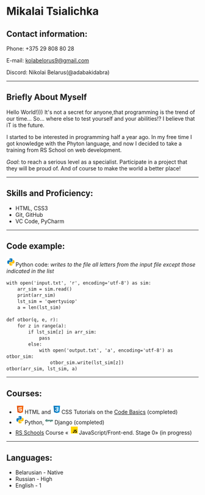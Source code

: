 
# **Mikalai Tsialichka**

## Contact information:

Phone: +375 29 808 80 28
    
E-mail: kolabelorus9@gmail.com
    
Discord: Nikolai Belarus(@adabakidabra)

*************************

## Briefly About Myself
Hello World!))) It's not a secret for anyone,that programming is the trend of our time...
So... where else to test yourself and your abilities!? I believe that iT is the future.

I started to be interested in programming half a year ago. In my free time I got knowledge with
the Phyton language, and now I decided to take a training from RS School on web development.

*Goal*: to reach a serious level as a specialist. Participate in a project that they will be proud of.
And of course to make the world a better place!

**************************

## Skills and Proficiency:
 * HTML, CSS3
 * Git, GitHub
 * VC Code, PyCharm

**************************

## Code example:
![logo](images/icons8-питон-24.png)Python code:
*writes to the file all letters from the input file except those indicated in the list*

```
with open('input.txt', 'r', encoding='utf-8') as sim:
    arr_sim = sim.read()
    print(arr_sim)
    lst_sim = 'qwertyuiop'
    a = len(lst_sim)

def otbor(q, e, r):
    for z in range(a):
        if lst_sim[z] in arr_sim:
            pass
        else:
            with open('output.txt', 'a', encoding='utf-8') as otbor_sim:
                otbor_sim.write(lst_sim[z])
otbor(arr_sim, lst_sim, a)
```

*****************************

## Courses:
* ![logo](images/icons8-html-5-24.png)HTML and  ![logo](images/icons8-css3-24.png)CSS Tutorials on the [Code Basics](https://ru.code-basics.com/ " ") (completed)
* ![logo](images/icons8-питон-24.png)Python, ![logo](images/icons8-django-20.png) Django (completed)
* [RS Schools]( "https://app.rs.school/") Course « ![logo](images/icons8-javascript-24.png)JavaScript/Front-end. Stage 0» (in progress)


***************************

## Languages:
* Belarusian - Native
* Russian - High
* English - 1 
